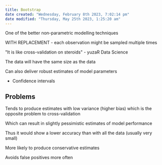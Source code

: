 ```yaml
---
title: Bootstrap
date created: "Wednesday, February 8th 2023, 7:02:14 pm"
date modified: "Thursday, May 25th 2023, 1:25:20 am"
---
```


One of the better non-parametric modelling techniques

WITH REPLACEMENT - each observation might be sampled multiple times 

"It is like cross-validation on steroids" - yuzaR Data Science

The data will have the same size as the data

Can also deliver robust estimates of model parameters

* Confidence intervals

## Problems

Tends to produce estimates with low variance (higher bias) which is the opposite problem to cross-validation

Which can result in slightly pessimistic estimates of model performance

Thus it would show a lower accuracy than with all the data (usually very small)

More likely to produce conservative estimates

Avoids false positives more often
